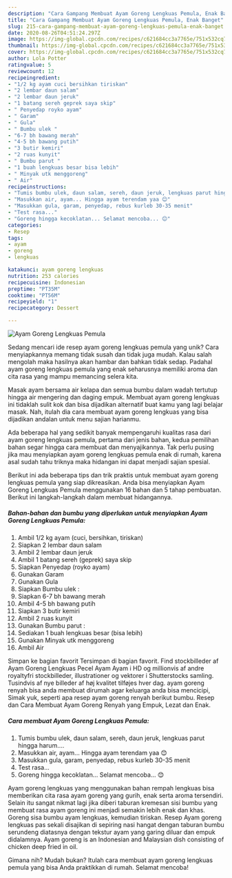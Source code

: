 ```yaml
---
description: "Cara Gampang Membuat Ayam Goreng Lengkuas Pemula, Enak Banget"
title: "Cara Gampang Membuat Ayam Goreng Lengkuas Pemula, Enak Banget"
slug: 215-cara-gampang-membuat-ayam-goreng-lengkuas-pemula-enak-banget
date: 2020-08-26T04:51:24.297Z
image: https://img-global.cpcdn.com/recipes/c621684cc3a7765e/751x532cq70/ayam-goreng-lengkuas-pemula-foto-resep-utama.jpg
thumbnail: https://img-global.cpcdn.com/recipes/c621684cc3a7765e/751x532cq70/ayam-goreng-lengkuas-pemula-foto-resep-utama.jpg
cover: https://img-global.cpcdn.com/recipes/c621684cc3a7765e/751x532cq70/ayam-goreng-lengkuas-pemula-foto-resep-utama.jpg
author: Lola Potter
ratingvalue: 5
reviewcount: 12
recipeingredient:
- "1/2 kg ayam cuci bersihkan tiriskan"
- "2 lembar daun salam"
- "2 lembar daun jeruk"
- "1 batang sereh geprek saya skip"
- " Penyedap royko ayam"
- " Garam"
- " Gula"
- " Bumbu ulek "
- "6-7 bh bawang merah"
- "4-5 bh bawang putih"
- "3 butir kemiri"
- "2 ruas kunyit"
- " Bumbu parut "
- "1 buah lengkuas besar bisa lebih"
- " Minyak utk menggoreng"
- " Air"
recipeinstructions:
- "Tumis bumbu ulek, daun salam, sereh, daun jeruk, lengkuas parut hingga harum...."
- "Masukkan air, ayam... Hingga ayam terendam yaa 😊"
- "Masukkan gula, garam, penyedap, rebus kurleb 30-35 menit"
- "Test rasa..."
- "Goreng hingga kecoklatan... Selamat mencoba... 😊"
categories:
- Resep
tags:
- ayam
- goreng
- lengkuas

katakunci: ayam goreng lengkuas 
nutrition: 253 calories
recipecuisine: Indonesian
preptime: "PT35M"
cooktime: "PT56M"
recipeyield: "1"
recipecategory: Dessert

---
```



![Ayam Goreng Lengkuas Pemula](https://img-global.cpcdn.com/recipes/c621684cc3a7765e/751x532cq70/ayam-goreng-lengkuas-pemula-foto-resep-utama.jpg)

Sedang mencari ide resep ayam goreng lengkuas pemula yang unik? Cara menyiapkannya memang tidak susah dan tidak juga mudah. Kalau salah mengolah maka hasilnya akan hambar dan bahkan tidak sedap. Padahal ayam goreng lengkuas pemula yang enak seharusnya memiliki aroma dan cita rasa yang mampu memancing selera kita.

Masak ayam bersama air kelapa dan semua bumbu dalam wadah tertutup hingga air mengering dan daging empuk. Membuat ayam goreng lengkuas ini tidaklah sulit kok dan bisa dijadikan alternatif buat kamu yang lagi belajar masak. Nah, itulah dia cara membuat ayam goreng lengkuas yang bisa dijadikan andalan untuk menu sajian harianmu.

Ada beberapa hal yang sedikit banyak mempengaruhi kualitas rasa dari ayam goreng lengkuas pemula, pertama dari jenis bahan, kedua pemilihan bahan segar hingga cara membuat dan menyajikannya. Tak perlu pusing jika mau menyiapkan ayam goreng lengkuas pemula enak di rumah, karena asal sudah tahu triknya maka hidangan ini dapat menjadi sajian spesial.


Berikut ini ada beberapa tips dan trik praktis untuk membuat ayam goreng lengkuas pemula yang siap dikreasikan. Anda bisa menyiapkan Ayam Goreng Lengkuas Pemula menggunakan 16 bahan dan 5 tahap pembuatan. Berikut ini langkah-langkah dalam membuat hidangannya.

<!--inarticleads1-->

##### Bahan-bahan dan bumbu yang diperlukan untuk menyiapkan Ayam Goreng Lengkuas Pemula:

1. Ambil 1/2 kg ayam (cuci, bersihkan, tiriskan)
1. Siapkan 2 lembar daun salam
1. Ambil 2 lembar daun jeruk
1. Ambil 1 batang sereh (geprek) saya skip
1. Siapkan  Penyedap (royko ayam)
1. Gunakan  Garam
1. Gunakan  Gula
1. Siapkan  Bumbu ulek :
1. Siapkan 6-7 bh bawang merah
1. Ambil 4-5 bh bawang putih
1. Siapkan 3 butir kemiri
1. Ambil 2 ruas kunyit
1. Gunakan  Bumbu parut :
1. Sediakan 1 buah lengkuas besar (bisa lebih)
1. Gunakan  Minyak utk menggoreng
1. Ambil  Air


Simpan ke bagian favorit Tersimpan di bagian favorit. Find stockbilleder af Ayam Goreng Lengkuas Pecel Ayam Ayam i HD og millionvis af andre royaltyfri stockbilleder, illustrationer og vektorer i Shutterstocks samling. Tusindvis af nye billeder af høj kvalitet tilføjes hver dag. ayam goreng renyah bisa anda membuat dirumah agar keluarga anda bisa mencicipi, Simak yuk, seperti apa resep ayam goreng renyah berikut bumbu. Resep dan Cara Membuat Ayam Goreng Renyah yang Empuk, Lezat dan Enak. 

<!--inarticleads2-->

##### Cara membuat Ayam Goreng Lengkuas Pemula:

1. Tumis bumbu ulek, daun salam, sereh, daun jeruk, lengkuas parut hingga harum....
1. Masukkan air, ayam... Hingga ayam terendam yaa 😊
1. Masukkan gula, garam, penyedap, rebus kurleb 30-35 menit
1. Test rasa...
1. Goreng hingga kecoklatan... Selamat mencoba... 😊


Ayam goreng lengkuas yang menggunakan bahan rempah lengkuas bisa memberikan cita rasa ayam goreng yang gurih, enak serta aroma tersendiri. Selain itu sangat nikmat lagi jika diberi taburan kremesan sisi bumbu yang membuat rasa ayam goreng ini menjadi semakin lebih enak dan khas. Goreng sisa bumbu ayam lengkuas, kemudian tiriskan. Resep Ayam goreng lengkuas pas sekali disajikan di sepiring nasi hangat dengan taburan bumbu serundeng diatasnya dengan tekstur ayam yang garing diluar dan empuk didalamnya. Ayam goreng is an Indonesian and Malaysian dish consisting of chicken deep fried in oil. 

Gimana nih? Mudah bukan? Itulah cara membuat ayam goreng lengkuas pemula yang bisa Anda praktikkan di rumah. Selamat mencoba!
